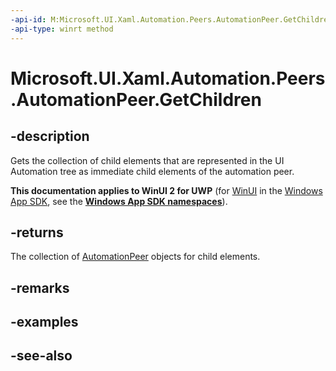 ```yaml
---
-api-id: M:Microsoft.UI.Xaml.Automation.Peers.AutomationPeer.GetChildren
-api-type: winrt method
---
```


<!-- Method syntax
public Windows.Foundation.Collections.IVector<Windows.UI.Xaml.Automation.Peers.AutomationPeer> GetChildren()
-->

# Microsoft.UI.Xaml.Automation.Peers.AutomationPeer.GetChildren

## -description
Gets the collection of child elements that are represented in the UI Automation tree as immediate child elements of the automation peer.

**This documentation applies to WinUI 2 for UWP** (for [WinUI](/windows/apps/winui/winui3/) in the [Windows App SDK](/windows/apps/windows-app-sdk/), see the **[Windows App SDK namespaces](/windows/windows-app-sdk/api/winrt/)**).

## -returns
The collection of [AutomationPeer](automationpeer.md) objects for child elements.

## -remarks

## -examples

## -see-also
